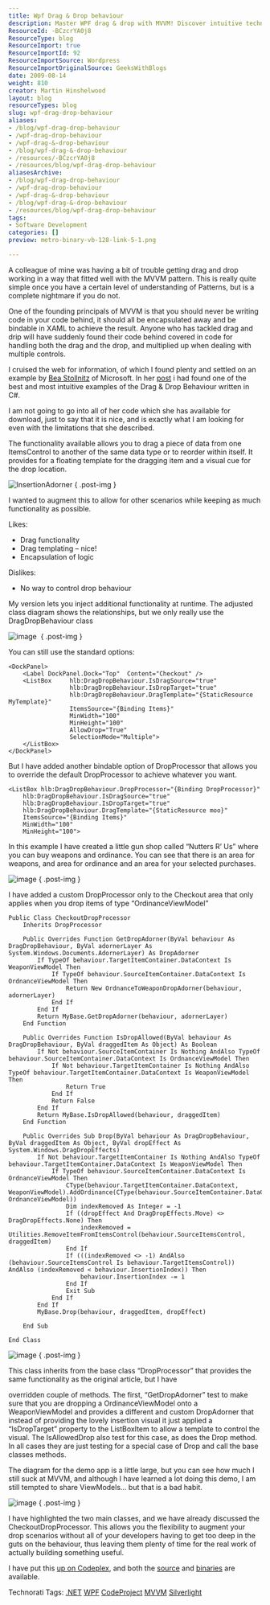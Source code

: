```yaml
---
title: Wpf Drag & Drop behaviour
description: Master WPF drag & drop with MVVM! Discover intuitive techniques and custom solutions to enhance your applications. Perfect for developers seeking efficiency.
ResourceId: -BCzcrYA0j8
ResourceType: blog
ResourceImport: true
ResourceImportId: 92
ResourceImportSource: Wordpress
ResourceImportOriginalSource: GeeksWithBlogs
date: 2009-08-14
weight: 810
creator: Martin Hinshelwood
layout: blog
resourceTypes: blog
slug: wpf-drag-drop-behaviour
aliases:
- /blog/wpf-drag-drop-behaviour
- /wpf-drag-drop-behaviour
- /wpf-drag-&-drop-behaviour
- /blog/wpf-drag-&-drop-behaviour
- /resources/-BCzcrYA0j8
- /resources/blog/wpf-drag-drop-behaviour
aliasesArchive:
- /blog/wpf-drag-drop-behaviour
- /wpf-drag-drop-behaviour
- /wpf-drag-&-drop-behaviour
- /blog/wpf-drag-&-drop-behaviour
- /resources/blog/wpf-drag-drop-behaviour
tags:
- Software Development
categories: []
preview: metro-binary-vb-128-link-5-1.png

---
```

A colleague of mine was having a bit of trouble getting drag and drop working in a way that fitted well with the MVVM pattern. This is really quite simple once you have a certain level of understanding of Patterns, but is a complete nightmare if you do not.

One of the founding principals of MVVM is that you should never be writing code in your code behind, it should all be encapsulated away and be bindable in XAML to achieve the result. Anyone who has tackled drag and drip will have suddenly found their code behind covered in code for handling both the drag and the drop, and multiplied up when dealing with multiple controls.

I cruised the web for information, of which I found plenty and settled on an example by [Bea Stollnitz](http://www.beacosta.com "Bea Stollnitz on Silverlight and WPF") of Microsoft. In her [post](http://www.beacosta.com/blog/?p=53 "How can I drag and drop items between data bound ItemsControls?") i had found one of the best and most intuitive examples of the Drag & Drop Behaviour written in C#.

I am not going to go into all of her code which she has available for download, just to say that it is nice, and is exactly what I am looking for even with the limitations that she described.

The functionality available allows you to drag a piece of data from one ItemsControl to another of the same data type or to reorder within itself. It provides for a floating template for the dragging item and a visual cue for the drop location.

![InsertionAdorner](images/WpfDragDropbehaviour_E187-InsertionAdorner_3-4-6.png)
{ .post-img }

I wanted to augment this to allow for other scenarios while keeping as much functionality as possible.

Likes:

- Drag functionality
- Drag templating – nice!
- Encapsulation of logic

Dislikes:

- No way to control drop behaviour

My version lets you inject additional functionality at runtime. The adjusted class diagram shows the relationships, but we only really use the DragDropBehaviour class

![image](images/WpfDragDropbehaviour_E187-image_8-3-5.png) 
{ .post-img }

You can still use the standard options:

```
<DockPanel>
    <Label DockPanel.Dock="Top"  Content="Checkout" />
    <ListBox     hlb:DragDropBehaviour.IsDragSource="true"
                 hlb:DragDropBehaviour.IsDropTarget="true"
                 hlb:DragDropBehaviour.DragTemplate="{StaticResource MyTemplate}"
                 ItemsSource="{Binding Items}"
                 MinWidth="100"
                 MinHeight="100"
                 AllowDrop="True"
                 SelectionMode="Multiple">
    </ListBox>
</DockPanel>
```

But I have added another bindable option of DropProcessor that allows you to override the default DropProcessor to achieve whatever you want.

```
<ListBox hlb:DragDropBehaviour.DropProcessor="{Binding DropProcessor}"
    hlb:DragDropBehaviour.IsDragSource="true"
    hlb:DragDropBehaviour.IsDropTarget="true"
    hlb:DragDropBehaviour.DragTemplate="{StaticResource moo}"
    ItemsSource="{Binding Items}"
    MinWidth="100"
    MinHeight="100">
```

In this example I have created a little gun shop called “Nutters R’ Us” where you can buy weapons and ordinance. You can see that there is an area for weapons, and area for ordinance and an area for your selected purchases.

![image](images/WpfDragDropbehaviour_E187-image_7-2-4.png)
{ .post-img }

I have added a custom DropProcessor only to the Checkout area that only applies when you drop items of type “OrdinanceViewModel”

```
Public Class CheckoutDropProcessor
    Inherits DropProcessor

    Public Overrides Function GetDropAdorner(ByVal behaviour As DragDropBehaviour, ByVal adornerLayer As System.Windows.Documents.AdornerLayer) As DropAdorner
        If TypeOf behaviour.TargetItemContainer.DataContext Is WeaponViewModel Then
            If TypeOf behaviour.SourceItemContainer.DataContext Is OrdnanceViewModel Then
                Return New OrdnanceToWeaponDropAdorner(behaviour, adornerLayer)
            End If
        End If
        Return MyBase.GetDropAdorner(behaviour, adornerLayer)
    End Function

    Public Overrides Function IsDropAllowed(ByVal behaviour As DragDropBehaviour, ByVal draggedItem As Object) As Boolean
        If Not behaviour.SourceItemContainer Is Nothing AndAlso TypeOf behaviour.SourceItemContainer.DataContext Is OrdnanceViewModel Then
            If Not behaviour.TargetItemContainer Is Nothing AndAlso TypeOf behaviour.TargetItemContainer.DataContext Is WeaponViewModel Then
                Return True
            End If
            Return False
        End If
        Return MyBase.IsDropAllowed(behaviour, draggedItem)
    End Function

    Public Overrides Sub Drop(ByVal behaviour As DragDropBehaviour, ByVal draggedItem As Object, ByVal dropEffect As System.Windows.DragDropEffects)
        If Not behaviour.TargetItemContainer Is Nothing AndAlso TypeOf behaviour.TargetItemContainer.DataContext Is WeaponViewModel Then
            If TypeOf behaviour.SourceItemContainer.DataContext Is OrdnanceViewModel Then
                CType(behaviour.TargetItemContainer.DataContext, WeaponViewModel).AddOrdinance(CType(behaviour.SourceItemContainer.DataContext, OrdnanceViewModel))
                Dim indexRemoved As Integer = -1
                If ((dropEffect And DragDropEffects.Move) <> DragDropEffects.None) Then
                    indexRemoved = Utilities.RemoveItemFromItemsControl(behaviour.SourceItemsControl, draggedItem)
                End If
                If (((indexRemoved <> -1) AndAlso (behaviour.SourceItemsControl Is behaviour.TargetItemsControl)) AndAlso (indexRemoved < behaviour.InsertionIndex)) Then
                    behaviour.InsertionIndex -= 1
                End If
                Exit Sub
            End If
        End If
        MyBase.Drop(behaviour, draggedItem, dropEffect)

    End Sub

End Class
```

![image](images/WpfDragDropbehaviour_E187-image_11-1-3.png)
{ .post-img }

This class inherits from the base class “DropProcessor” that provides the same functionality as the original article, but I have

overridden couple of methods. The first, “GetDropAdorner” test to make sure that you are dropping a OrdinanceViewModel onto a WeaponViewModel and provides a different and custom DropAdorner that instead of providing the lovely insertion visual it just applied a “IsDropTarget” property to the ListBoxItem to allow a template to control the visual. The IsAllowedDrop also test for this case, as does the Drop method. In all cases they are just testing for a special case of Drop and call the base classes methods.

The diagram for the demo app is a little large, but you can see how much I still suck at MVVM, and although I have learned a lot doing this demo, I am still tempted to share ViewModels… but that is a bad habit.

![image](images/WpfDragDropbehaviour_E187-image_-6-2.png)
{ .post-img }

I have highlighted the two main classes, and we have already discussed the CheckoutDropProcessor. This allows you the flexibility to augment your drop scenarios without all of your developers having to get too deep in the guts on the behaviour, thus leaving them plenty of time for the real work of actually building something useful.

I have put this [up on Codeplex](http://hinshlabs.codeplex.com/Release/ProjectReleases.aspx?ReleaseId=31504), and both the [source](http://hinshlabs.codeplex.com/Release/ProjectReleases.aspx?ReleaseId=31504#DownloadId=79055) and [binaries](http://hinshlabs.codeplex.com/Release/ProjectReleases.aspx?ReleaseId=31504#DownloadId=79056) are available.

Technorati Tags: [.NET](http://technorati.com/tags/.NET) [WPF](http://technorati.com/tags/WPF) [CodeProject](http://technorati.com/tags/CodeProject) [MVVM](http://technorati.com/tags/MVVM) [Silverlight](http://technorati.com/tags/Silverlight)
